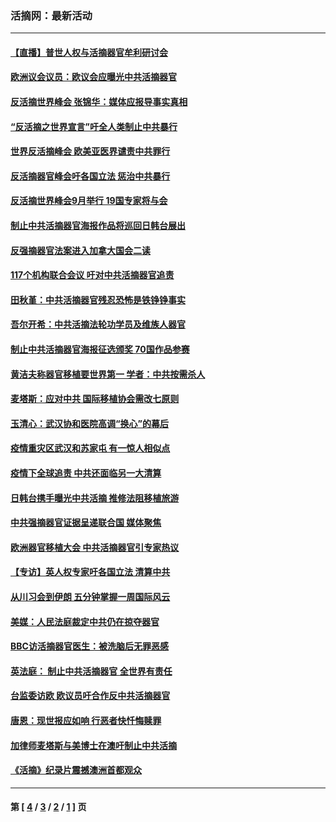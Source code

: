 ### 活摘网：最新活动
---
#### [【直播】普世人权与活摘器官牟利研讨会](../../pages/nf5883/n13425146.md?05100430) 
#### [欧洲议会议员：欧议会应曝光中共活摘器官](../../pages/nf5883/n13336571.md?05100430) 
#### [反活摘世界峰会 张锦华：媒体应报导事实真相](../../pages/nf5883/n13278502.md?05100430) 
#### [“反活摘之世界宣言”吁全人类制止中共暴行](../../pages/nf5883/n13259730.md?05100430) 
#### [世界反活摘峰会 欧美亚医界谴责中共罪行](../../pages/nf5883/n13253550.md?05100430) 
#### [反活摘器官峰会吁各国立法 惩治中共暴行](../../pages/nf5883/n13245052.md?05100430) 
#### [反活摘世界峰会9月举行 19国专家将与会](../../pages/nf5883/n13201492.md?05100430) 
#### [制止中共活摘器官海报作品将巡回日韩台展出](../../pages/nf5883/n13177791.md?05100430) 
#### [反强摘器官法案进入加拿大国会二读](../../pages/nf5883/n13033450.md?05100430) 
#### [117个机构联合会议 吁对中共活摘器官追责](../../pages/nf5883/n12775087.md?05100430) 
#### [田秋堇：中共活摘器官残忍恐怖是铁铮铮事实](../../pages/nf5883/n12702148.md?05100430) 
#### [吾尔开希：中共活摘法轮功学员及维族人器官](../../pages/nf5883/n12693197.md?05100430) 
#### [制止中共活摘器官海报征选颁奖 70国作品参赛](../../pages/nf5883/n12692050.md?05100430) 
#### [黄洁夫称器官移植要世界第一 学者：中共按需杀人](../../pages/nf5883/n12572329.md?05100430) 
#### [麦塔斯：应对中共 国际移植协会需改七原则](../../pages/nf5883/n12514711.md?05100430) 
#### [玉清心：武汉协和医院高调“换心”的幕后](../../pages/nf5883/n12298730.md?05100430) 
#### [疫情重灾区武汉和苏家屯 有一惊人相似点](../../pages/nf5883/n12150824.md?05100430) 
#### [疫情下全球追责 中共还面临另一大清算](../../pages/nf5883/n12070397.md?05100430) 
#### [日韩台携手曝光中共活摘 推修法阻移植旅游](../../pages/nf5883/n11712046.md?05100430) 
#### [中共强摘器官证据呈递联合国 媒体聚焦](../../pages/nf5883/n11546426.md?05100430) 
#### [欧洲器官移植大会 中共活摘器官引专家热议](../../pages/nf5883/n11539095.md?05100430) 
#### [【专访】英人权专家吁各国立法 清算中共](../../pages/nf5883/n11367315.md?05100430) 
#### [从川习会到伊朗 五分钟掌握一周国际风云](../../pages/nf5883/n11338520.md?05100430) 
#### [美媒：人民法庭裁定中共仍在掠夺器官](../../pages/nf5883/n11334897.md?05100430) 
#### [BBC访活摘器官医生：被洗脑后无罪恶感](../../pages/nf5883/n11335935.md?05100430) 
#### [英法庭： 制止中共活摘器官 全世界有责任](../../pages/nf5883/n11330691.md?05100430) 
#### [台监委访欧 欧议员吁合作反中共活摘器官](../../pages/nf5883/n11109190.md?05100430) 
#### [唐恩：现世报应如响 行恶者快忏悔赎罪](../../pages/nf5883/n11104016.md?05100430) 
#### [加律师麦塔斯与美博士在澳吁制止中共活摘](../../pages/nf5883/n10724764.md?05100430) 
#### [《活摘》纪录片震撼澳洲首都观众](../../pages/nf5883/n10722747.md?05100430) 

---
#### 第 [ [4](./4.md?05100430) / [3](./3.md?05100430) / [2](./2.md?05100430) / [1](./1.md?05100430) ] 页

